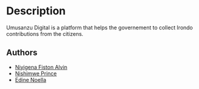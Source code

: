 # Description

Umusanzu Digital is a platform that helps the governement to collect Irondo contributions from the citizens.

## Authors

- [Niyigena Fiston Alvin](https://github.com/ALVINdimpos)
- [Nishimwe Prince](https://github.com/nishimweprince)
- [Edine Noella](https://github.com/edine-noella)